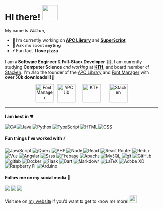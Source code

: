 <h1>
  Hi there!
  <img src="https://emojis.slackmojis.com/emojis/images/1536351075/4594/blob-wave.gif?1536351075" height="50"/>
</h1>

My name is *William*,
<!--
- 🔭 I’m currently working on ...
- 🌱 I’m currently learning ...
- 👯 I’m looking to collaborate on ...
- 🤔 I’m looking for help with ...
- 📫 How to reach me: ...
-->
- 🔭 I’m currently working on **[APC Library](https://github.com/APCLib)** and **[SuperScript](https://github.com/SuperScript-js)**
- 💬 Ask me about **anyting**
- ⚡ Fun fact: **I love pizza**

I am a **Software Engineer** & **Full-Stack Developer** 👨‍💻. I am currently studying **Computer Science** *and working* at **[KTH](https://www.kth.se/)**, and board member of [Stacken](http://stacken.kth.se/). I'm also the founder of the [APC Library](https://github.com/APCLib) and [Font Manager](https://github.com/WilliamRagstad/Font-Manager) with **over 50k downloads!!!🎉**

<p align="center">
  <img alt="Font Manager" src="https://github.com/WilliamRagstad/Font-Manager/raw/master/CSGO%20Font%20Manager/Resources/fontmanager.png?raw=true" height="60px">
  &nbsp;
  <img alt="APC Lib" src="https://apc.wiki/images/logo.png" height="60px">
  &nbsp;&nbsp;&nbsp;&nbsp;
  <img alt="KTH" src="https://www.kth.se/polopoly_fs/1.77257.1600770350!/KTH_Logotyp_RGB_2013-2.svg" height="60px">
  &nbsp;&nbsp;&nbsp;&nbsp;&nbsp;
  <img alt="Stacken" src="https://www.stacken.kth.se/images/stacken.png" height="60px">
</p>

---

#### I am best in ❤

<p>
  <img alt="C#" src="https://img.shields.io/badge/c%23%20-%23239120.svg?&style=flat&logo=c-sharp&logoColor=white"/>
  <img alt="Java" src="https://img.shields.io/badge/java-%23ED8B00.svg?&style=flat&logo=java&logoColor=white"/>
  <img alt="Python" src="https://img.shields.io/badge/-Python-3776AB?style=flat&logo=python&logoColor=white" />
  <img alt="TypeScript" src="https://img.shields.io/badge/-TypeScript-007ACC?style=flat&logo=typeScript&logoColor=white" />
  <img alt="HTML" src="https://img.shields.io/badge/-HTML-E34F26?style=flat&logo=Html5&logoColor=white" />
  <img alt="CSS" src="https://img.shields.io/badge/-CSS-1572B6?style=flat&logo=css3&logoColor=white" />
</p>

#### Fun things I've worked with ⚡

<p>
  <img alt="JavaScript" src="https://img.shields.io/badge/-JavaScript-505050?style=flat&logo=JavaScript&logoColor=F7DF1E" />
  <img alt="jQuery" src="https://img.shields.io/badge/-jQuery-0769AD?style=flat&logo=jQuery&logoColor=white" />
  <img alt="PHP" src="https://img.shields.io/badge/php-%23777BB4.svg?&style=flat&logo=php&logoColor=white"/>
  <img alt="Node" src="https://img.shields.io/badge/-Node-339933?style=flat&logo=node.js&logoColor=white" />
  <img alt="React" src="https://img.shields.io/badge/-React-61DAFB?style=flat&logo=react&logoColor=white" />
  <img alt="React Router" src="https://img.shields.io/badge/-React Router-CA4245?style=flat&logo=react-router&logoColor=white" />
  <img alt="Redux" src="https://img.shields.io/badge/-Redux-764ABC?style=flat&logo=redux&logoColor=white" />
  <img alt="Vue" src="https://img.shields.io/badge/-Vue-4FC08D?style=flat&logo=vue.js&logoColor=white" />
  <img alt="Angular" src="https://img.shields.io/badge/-Angular-DD0031?style=flat&logo=angular&logoColor=white" />
  <img alt="Sass" src="https://img.shields.io/badge/-Sass-CC6699?style=flat&logo=sass&logoColor=white" />
  <img alt="Firebase" src="https://img.shields.io/badge/firebase%20-%23039BE5.svg?&style=flat&logo=firebase"/>
  <img alt="Apache" src="https://img.shields.io/badge/apache%20-%23D42029.svg?&style=flat&logo=apache&logoColor=white"/>
  <img alt="MySQL" src="https://img.shields.io/badge/mysql-%2300f.svg?&style=flat&logo=mysql&logoColor=white"/>
  <img alt="git" src="https://img.shields.io/badge/-Git-F05032?style=flat&logo=git&logoColor=white" />
  <img alt="GitHub" src="https://img.shields.io/badge/github%20-%23121011.svg?&style=flat&logo=github&logoColor=white"/>
  <img alt="gitlab" src="https://img.shields.io/badge/-Gitlab-505050?style=flat&logo=gitlab&logoColor=white" />
  <img alt="Docker" src="https://img.shields.io/badge/docker%20-%230db7ed.svg?&style=flat&logo=docker&logoColor=white"/>
  <img alt="Flask" src="https://img.shields.io/badge/flask%20-%23000.svg?&style=flat&logo=flask&logoColor=white"/>
  <img alt="Dart" src="https://img.shields.io/badge/-Dart-0175C2?style=flat&logo=dart&logoColor=white" />
  <img alt="Markdown" src="https://img.shields.io/badge/markdown-%23000000.svg?&style=flat&logo=markdown&logoColor=white"/>
  <img alt="LaTeX" src="https://img.shields.io/badge/latex%20-%23008080.svg?&style=flat&logo=latex&logoColor=white"/>
  <img alt="Adobe XD" src="https://img.shields.io/badge/adobe%20xd%20-%23FF26BE.svg?&style=flat&logo=adobe%20xd&logoColor=white"/>
  <img alt="Raspberry Pi" src="https://img.shields.io/badge/-Raspberry%20Pi-C51A4A?style=flat&logo=Raspberry-Pi"/>
  <img alt="Arduino" src="https://img.shields.io/badge/-Arduino-00979D?style=flat&logo=Arduino&logoColor=white"/>
</p>

#### Follow me on my social media 🤖

<p>
  <a href="https://twitter.com/WilliamRagstad" target="_blank"><img src="https://img.shields.io/badge/@WilliamRagstad%20-%231DA1F2.svg?&style=flat&logo=Twitter&logoColor=white"/></a>
  <a href="https://www.youtube.com/channel/UCwDq4p9qmoJGuXwncUryl1A" target="_blank"><img src="https://img.shields.io/badge/William Rågstad%20-%23FF0000.svg?&style=flat&logo=YouTube&logoColor=white"/></a>
  <a href="https://stackoverflow.com/users/5698805/william-r" target="_blank"><img src="https://img.shields.io/badge/-Stack%20overflow-FE7A16?style=flat&logo=stack-overflow&logoColor=white"/></a>
  
</p>

Visit me on [my website](http://williamragstad.com/) if you'd want to get to know me more! <img src="https://media.tenor.com/images/3b388fe03da271d2674faf85eb7c3fcd/tenor.gif" height="24"/>
